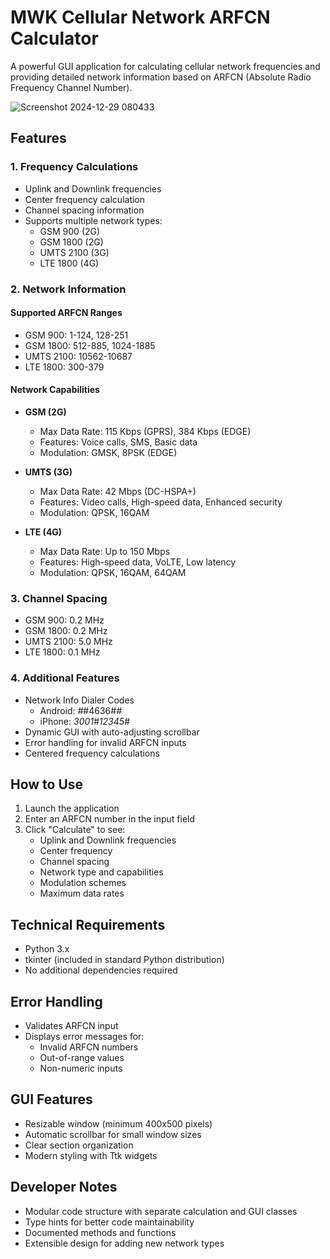 # MWK Cellular Network ARFCN Calculator

A powerful GUI application for calculating cellular network frequencies and providing detailed network information based on ARFCN (Absolute Radio Frequency Channel Number).

![Screenshot 2024-12-29 080433](https://github.com/user-attachments/assets/6f4b80f1-7b7c-41cf-adaa-8c7df5a62b87)


## Features

### 1. Frequency Calculations
- Uplink and Downlink frequencies
- Center frequency calculation
- Channel spacing information
- Supports multiple network types:
  - GSM 900 (2G)
  - GSM 1800 (2G)
  - UMTS 2100 (3G)
  - LTE 1800 (4G)

### 2. Network Information
#### Supported ARFCN Ranges
- GSM 900: 1-124, 128-251
- GSM 1800: 512-885, 1024-1885
- UMTS 2100: 10562-10687
- LTE 1800: 300-379

#### Network Capabilities
- **GSM (2G)**
  - Max Data Rate: 115 Kbps (GPRS), 384 Kbps (EDGE)
  - Features: Voice calls, SMS, Basic data
  - Modulation: GMSK, 8PSK (EDGE)

- **UMTS (3G)**
  - Max Data Rate: 42 Mbps (DC-HSPA+)
  - Features: Video calls, High-speed data, Enhanced security
  - Modulation: QPSK, 16QAM

- **LTE (4G)**
  - Max Data Rate: Up to 150 Mbps
  - Features: High-speed data, VoLTE, Low latency
  - Modulation: QPSK, 16QAM, 64QAM

### 3. Channel Spacing
- GSM 900: 0.2 MHz
- GSM 1800: 0.2 MHz
- UMTS 2100: 5.0 MHz
- LTE 1800: 0.1 MHz

### 4. Additional Features
- Network Info Dialer Codes
  - Android: *#*#4636#*#*
  - iPhone: *3001#12345#*
- Dynamic GUI with auto-adjusting scrollbar
- Error handling for invalid ARFCN inputs
- Centered frequency calculations

## How to Use

1. Launch the application
2. Enter an ARFCN number in the input field
3. Click "Calculate" to see:
   - Uplink and Downlink frequencies
   - Center frequency
   - Channel spacing
   - Network type and capabilities
   - Modulation schemes
   - Maximum data rates

## Technical Requirements
- Python 3.x
- tkinter (included in standard Python distribution)
- No additional dependencies required

## Error Handling
- Validates ARFCN input
- Displays error messages for:
  - Invalid ARFCN numbers
  - Out-of-range values
  - Non-numeric inputs

## GUI Features
- Resizable window (minimum 400x500 pixels)
- Automatic scrollbar for small window sizes
- Clear section organization
- Modern styling with Ttk widgets

## Developer Notes
- Modular code structure with separate calculation and GUI classes
- Type hints for better code maintainability
- Documented methods and functions
- Extensible design for adding new network types
